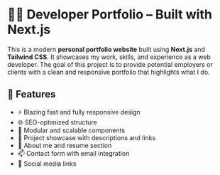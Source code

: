 # 🧑‍💻 Developer Portfolio – Built with Next.js

This is a modern **personal portfolio website** built using **Next.js** and **Tailwind CSS**. It showcases my work, skills, and experience as a web developer. The goal of this project is to provide potential employers or clients with a clean and responsive portfolio that highlights what I do.

## 🚀 Features

- ⚡️ Blazing fast and fully responsive design
- 🌐 SEO-optimized structure
- 🧩 Modular and scalable components
- 💼 Project showcase with descriptions and links
- 📄 About me and resume section
- 📫 Contact form with email integration
- 🔗 Social media links
